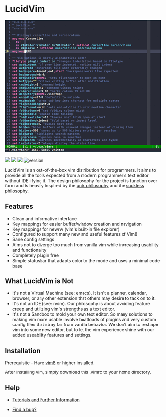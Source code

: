 # LucidVim

![lucidvim demo](lucidvim.gif)


[<img src="https://badgen.net/badge/donate/liberapay/purple">](https://liberapay.com/elucid8/donate)
[<img src="https://badgen.net/badge/donate/PayPal/purple">](https://www.paypal.com/cgi-bin/webscr?cmd=_donations&business=48LBBPC7APRJA&currency_code=USD&source=url)
[<img src="https://badgen.net/badge/%E2%9A%96/GPL3/blue">](https://www.gnu.org/licenses/gpl-3.0.txt)
![version](https://badgen.net/badge/version/beta.1)

LucidVim is an out-of-the-box vim distribution for programmers. It aims to
provide all the tools expected from a modern programmer's text editor without
IDE-ifying it. The design philosophy for the project is function over form and
is heavily inspired by the 
[unix philosophy](http://www.catb.org/esr/writings/taoup/html/ch01s06.html)
 and the [suckless philosophy](https://suckless.org/philosophy).

## Features
* Clean and informative interface
* Key mappings for easier buffer/window creation and navigation
* Key mappings for newrw (vim's built-in file explorer)
* Configured to support many new and useful features of Vim8
* Sane config settings
* Aims not to diverge too much from vanilla vim while increasing usability and
  functionality
* Completely plugin free
* Simple statusbar that adapts color to the mode and uses a minimal code base

## What LucidVim is Not
* It's not a Virtual Machine (see: emacs). It isn't a planner, calendar, browser, 
or any other extension that others may desire to tack on to it.
* It's not an IDE (see: nvim). Our philosophy is about avoiding feature creep
  and utilizing vim's strengths as a text editor.
* It's not a Sandbox to mold your own text editor. So many solutions to making
  vim more usable involve boatloads of plugins and very custom config files that
  stray far from vanilla behavior. We don't aim to reshape vim into some new
  editor, but to let the vim experience shine with our added useability
  features and settings.

## Installation
Prerequisite - Have [vim8](http://www.vim.org) or higher installed.

After installing vim, simply download this .vimrc to your home directory.

## Help
* [Tutorials and Further Information](https://elucid8.github.io/lucidvim)

* [Find a bug?](https://github.com/elucid8/lucidvim/issues/new)
